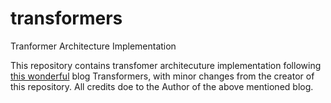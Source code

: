 # transformers
Tranformer Architecture Implementation
 

This repository contains transfomer architecuture implementation following [this wonderful](http://peterbloem.nl/blog/transformers) blog Transformers, with minor changes from the creator of this repository. All credits doe to the Author of the above mentioned blog. 